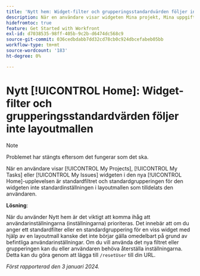 ```yaml
---
title: 'Nytt hem: Widget-filter och grupperingsstandardvärden följer inte layoutmallen'
description: När en användare visar widgeten Mina projekt, Mina uppgifter eller Mina problem i den nya hemupplevelsen, är standardfiltret och standardgrupperingen för den widgeten inte standardinställningen i layoutmallen som tilldelats den användaren.
hidefromtoc: true
feature: Get Started with Workfront
exl-id: d7038535-98ff-405b-9c2b-d6474dc568c9
source-git-commit: 036cedbdabb7dd32cd78cb0c924dbcefabeb05bb
workflow-type: tm+mt
source-wordcount: '183'
ht-degree: 0%

---
```


# Nytt [!UICONTROL Home]: Widget-filter och grupperingsstandardvärden följer inte layoutmallen

>[!NOTE]
>
>Problemet har stängts eftersom det fungerar som det ska.

När en användare visar [!UICONTROL My Projects], [!UICONTROL My Tasks] eller [!UICONTROL My Issues] widgeten i den nya [!UICONTROL Home]-upplevelsen är standardfiltret och standardgrupperingen för den widgeten inte standardinställningen i layoutmallen som tilldelats den användaren.

**Lösning**:

När du använder Nytt hem är det viktigt att komma ihåg att användarinställningarna (inställningarna) prioriteras. Det innebär att om du anger ett standardfilter eller en standardgruppering för en viss widget med hjälp av en layoutmall kanske det inte börjar gälla omedelbart på grund av befintliga användarinställningar. Om du vill använda det nya filtret eller grupperingen kan du eller användaren behöva återställa inställningarna. Detta kan du göra genom att lägga till `/resetUser` till din URL.

_Först rapporterad den 3 januari 2024._
